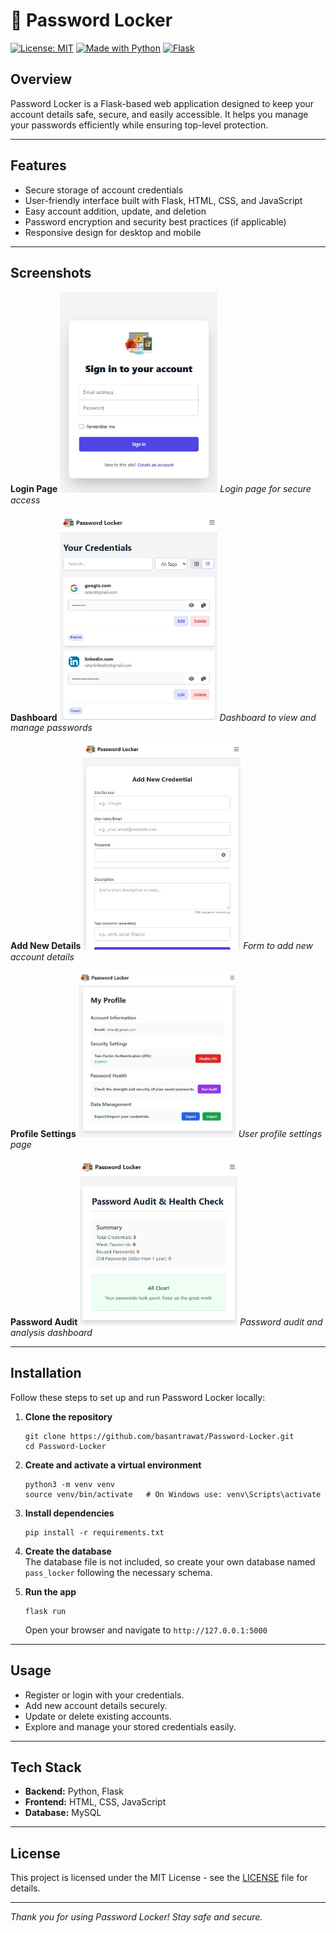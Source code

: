 # 🔐 Password Locker

[![License: MIT](https://img.shields.io/badge/License-MIT-yellow.svg)](LICENSE)  [![Made with Python](https://img.shields.io/badge/Made%20with-Python-blue.svg)](https://www.python.org/)  [![Flask](https://img.shields.io/badge/Framework-Flask-orange.svg)](https://flask.palletsprojects.com/)

## Overview

Password Locker is a Flask-based web application designed to keep your account details safe, secure, and easily accessible. It helps you manage your passwords efficiently while ensuring top-level protection.

---

## Features

- Secure storage of account credentials
- User-friendly interface built with Flask, HTML, CSS, and JavaScript
- Easy account addition, update, and deletion
- Password encryption and security best practices (if applicable)
- Responsive design for desktop and mobile

---

## Screenshots

**Login Page**
<img src="bin/screenshots/login_page.jpg" alt="Login Page" width="50%" />
*Login page for secure access*

**Dashboard**
<img src="bin/screenshots/dashboard.jpg" alt="Dashboard" width="50%" />
*Dashboard to view and manage passwords*

**Add New Details**
<img src="bin/screenshots/add_details.jpg" alt="Add New Details" width="50%" />
*Form to add new account details*

**Profile Settings**
<img src="bin/screenshots/profile-settings.jpg" alt="Profile Settings" width="50%" />
*User profile settings page*

**Password Audit**
<img src="bin/screenshots/password-audit.jpg" alt="Password Audit" width="50%" />
*Password audit and analysis dashboard*

---

## Installation

Follow these steps to set up and run Password Locker locally:

1. **Clone the repository**  
   ```
   git clone https://github.com/basantrawat/Password-Locker.git
   cd Password-Locker
   ```

2. **Create and activate a virtual environment**  
   ```
   python3 -m venv venv
   source venv/bin/activate   # On Windows use: venv\Scripts\activate
   ```

3. **Install dependencies**  
   ```
   pip install -r requirements.txt
   ```

4. **Create the database**  
   The database file is not included, so create your own database named `pass_locker` following the necessary schema.

5. **Run the app**  
   ```
   flask run
   ```
   Open your browser and navigate to `http://127.0.0.1:5000`

---

## Usage

- Register or login with your credentials.
- Add new account details securely.
- Update or delete existing accounts.
- Explore and manage your stored credentials easily.

---

## Tech Stack

- **Backend:** Python, Flask
- **Frontend:** HTML, CSS, JavaScript
- **Database:** MySQL

---


## License

This project is licensed under the MIT License - see the [LICENSE](LICENSE) file for details.

---


*Thank you for using Password Locker! Stay safe and secure.*  
